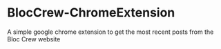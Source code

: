 BlocCrew-ChromeExtension
========================
A simple google chrome extension to get the most recent posts from the Bloc Crew website

